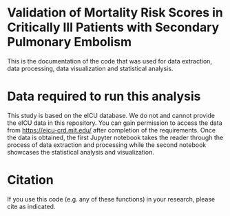 # Validation of Mortality Risk Scores in Critically Ill Patients with Secondary Pulmonary Embolism

This is the documentation of the code that was used for data extraction, data processing, data visualization and statistical analysis.

# Data required to run this analysis

This study is based on the eICU database. We do not and cannot provide the eICU data in this repository. You can gain permission to access the data from https://eicu-crd.mit.edu/ after completion of the requirements. Once the data is obtained, the first Jupyter notebook takes the reader through the process of data extraction and processing while the second notebook showcases the statistical analysis and visualization.

# Citation

If you use this code (e.g. any of these functions) in your research, please cite as indicated.
